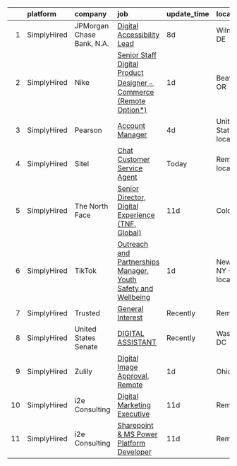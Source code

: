 

|    | platform    | company                   | job                                                                                                                                                                          | update_time   | location                    |
|---:|:------------|:--------------------------|:-----------------------------------------------------------------------------------------------------------------------------------------------------------------------------|:--------------|:----------------------------|
|  1 | SimplyHired | JPMorgan Chase Bank, N.A. | [Digital Accessibility Lead](https://www.simplyhired.com/job/8PKxn5l9O3Zm6KUshuQwLIy8xjtidy8CmRDaX1-ubrysT8yyQGRXlg?q=digital+platform)                                      | 8d            | Wilmington, DE              |
|  2 | SimplyHired | Nike                      | [Senior Staff Digital Product Designer﹣Commerce (Remote Option*)](https://www.simplyhired.com/job/ANsg2jOvPfsy25-URsJ8QEmarHPDNNmswvd-tLj_u-TVowhPCyqsiw?q=digital+platform) | 1d            | Beaverton, OR               |
|  3 | SimplyHired | Pearson                   | [Account Manager](https://www.simplyhired.com/job/rnuMrerKDFfTORIsgBql97ANCBIxf-n3v6sFe7x_7xSIM7n5tXFoAQ?q=digital+platform)                                                 | 4d            | United States +50 locations |
|  4 | SimplyHired | Sitel                     | [Chat Customer Service Agent](https://www.simplyhired.com/job/zaatlv6Q6nhVh2NVfaSTMH02QQ4epu33cDd-H4elih3JbsdFhgJOpg?q=digital+platform)                                     | Today         | Remote +1 location          |
|  5 | SimplyHired | The North Face            | [Senior Director, Digital Experience (TNF, Global)](https://www.simplyhired.com/job/ipoQQoNQ7vveLJ5Kr18k1D4bVDg3FHr4fYWluQblITTtvNpg2O8J7A?q=digital+platform)               | 11d           | Colorado                    |
|  6 | SimplyHired | TikTok                    | [Outreach and Partnerships Manager, Youth Safety and Wellbeing](https://www.simplyhired.com/job/JBceobWCsOx-BRKlCkvrUufvQo5iZCJK34PugtwOSg1Nj5VONTAemw?q=digital+platform)   | 1d            | New York, NY +1 location    |
|  7 | SimplyHired | Trusted                   | [General Interest](https://www.simplyhired.com/job/Bxma5cDu08WrSCKVCPn26emOBliEhZPvthQ9pr52DsfwhK-LZ1w4wA?q=digital+platform)                                                | Recently      | Remote                      |
|  8 | SimplyHired | United States Senate      | [DIGITAL ASSISTANT](https://www.simplyhired.com/job/tSk3iTaNbMOVapsHIk4VrBpywjB92qo5k8HOLswKogGtDE4wjBVLZg?q=digital+platform)                                               | Recently      | Washington, DC              |
|  9 | SimplyHired | Zulily                    | [Digital Image Approval, Remote](https://www.simplyhired.com/job/0H42zIAIz-TYSqF0T3BqqAeLLBwmxp4cSX3Mjwvf45zsU-TdaMGE9w?q=digital+platform)                                  | 1d            | Ohio                        |
| 10 | SimplyHired | i2e Consulting            | [Digital Marketing Executive](https://www.simplyhired.com/job/Bxe6n9RihWkpD7Xn_HqwwaDE3_H_XLNAWYqZfX2FkWkYrigL4OO5KQ?q=digital+platform)                                     | 11d           | Remote                      |
| 11 | SimplyHired | i2e Consulting            | [Sharepoint & MS Power Platform Developer](https://www.simplyhired.com/job/W2lPk_TxSZ6u30u_JOhVz_Rk_R5FyXa76eIX1Pni5__AfnUWb-UNNQ?q=digital+platform)                        | 11d           | Remote                      |